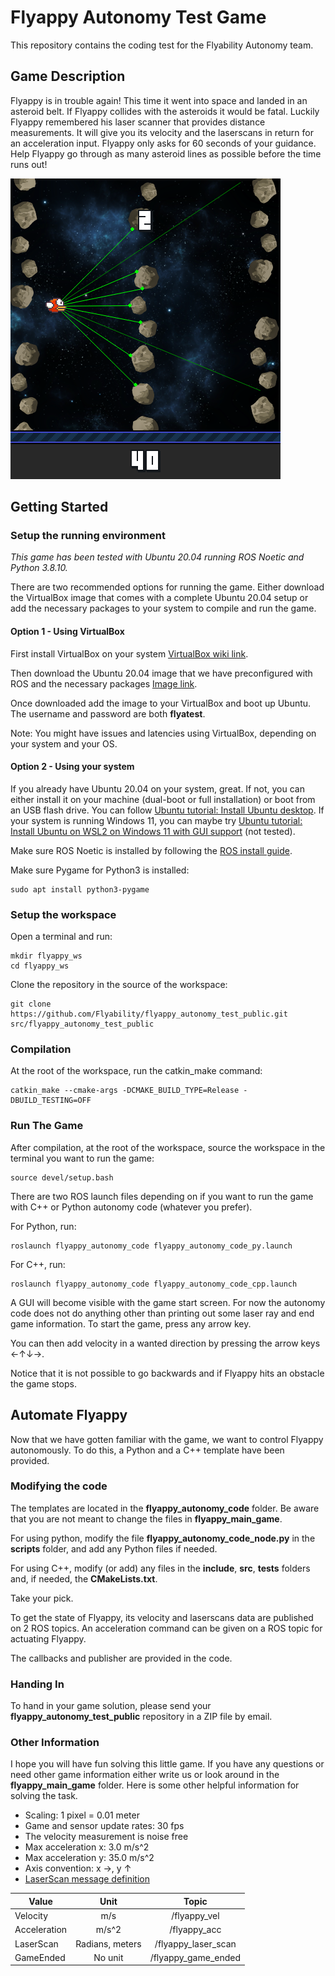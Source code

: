 # Flyappy Autonomy Test Game

This repository contains the coding test for the Flyability Autonomy team.

## Game Description

Flyappy is in trouble again! This time it went into space and landed in an asteroid
belt. If Flyappy collides with the asteroids it would be fatal. Luckily Flyappy remembered
his laser scanner that provides distance measurements. It will give you its velocity and
the laserscans in return for an acceleration input. Flyappy only asks for 60 seconds of
your guidance. Help Flyappy go through as many asteroid lines as possible before the time
runs out!

![Flyappy](flyappy_cover.png)

## Getting Started

### Setup the running environment

*This game has been tested with Ubuntu 20.04 running ROS Noetic and Python 3.8.10.*

There are two recommended options for running the game. Either download the VirtualBox
image that comes with a complete Ubuntu 20.04 setup or add the necessary packages to
your system to compile and run the game.

#### Option 1 - Using VirtualBox

First install VirtualBox on your system
[VirtualBox wiki link](https://www.virtualbox.org/wiki/Downloads).

Then download the Ubuntu 20.04 image that we have preconfigured with ROS and the
necessary packages
[Image link](https://drive.google.com/file/d/14XXwDKfOUH8pCh18CagoJmq6qFxY289Q/view?usp=share_link).

Once downloaded add the image to your VirtualBox and boot up Ubuntu. The username and
password are both **flyatest**.

Note: You might have issues and latencies using VirtualBox, depending on your system and
your OS.

#### Option 2 - Using your system

If you already have Ubuntu 20.04 on your system, great. If not, you can either install
it on your machine (dual-boot or full installation) or boot from an USB flash drive.
You can follow
[Ubuntu tutorial: Install Ubuntu desktop](https://ubuntu.com/tutorials/install-ubuntu-desktop).
If your system is running Windows 11, you can maybe try
[Ubuntu tutorial: Install Ubuntu on WSL2 on Windows 11 with GUI support](https://ubuntu.com/tutorials/install-ubuntu-on-wsl2-on-windows-11-with-gui-support)
(not tested).

Make sure ROS Noetic is installed by following the
[ROS install guide](http://wiki.ros.org/noetic/Installation/Ubuntu).

Make sure Pygame for Python3 is installed:
```
sudo apt install python3-pygame
```

### Setup the workspace

Open a terminal and run:
```
mkdir flyappy_ws
cd flyappy_ws
```

Clone the repository in the source of the workspace:
```
git clone https://github.com/Flyability/flyappy_autonomy_test_public.git src/flyappy_autonomy_test_public
```

### Compilation

At the root of the workspace, run the catkin_make command:
```
catkin_make --cmake-args -DCMAKE_BUILD_TYPE=Release -DBUILD_TESTING=OFF
```

### Run The Game

After compilation, at the root of the workspace, source the workspace in the terminal
you want to run the game:
```
source devel/setup.bash
```

There are two ROS launch files depending on if you want to run the game with C++ or
Python autonomy code (whatever you prefer).

For Python, run:
```
roslaunch flyappy_autonomy_code flyappy_autonomy_code_py.launch
```

For C++, run:
```
roslaunch flyappy_autonomy_code flyappy_autonomy_code_cpp.launch
```

A GUI will become visible with the game start screen. For now the autonomy code does not
do anything other than printing out some laser ray and end game information. To start
the game, press any arrow key.

You can then add velocity in a wanted direction by pressing the arrow keys
&larr;&uarr;&darr;&rarr;.

Notice that it is not possible to go backwards and if Flyappy hits an obstacle the game
stops.

## Automate Flyappy

Now that we have gotten familiar with the game, we want to control Flyappy autonomously.
To do this, a Python and a C++ template have been provided.

### Modifying the code

The templates are located in the **flyappy_autonomy_code** folder. Be aware that you
are not meant to change the files in **flyappy_main_game**.

For using python, modify the file **flyappy_autonomy_code_node.py** in the **scripts**
folder, and add any Python files if needed.

For using C++, modify (or add) any files in the **include**, **src**, **tests** folders
and, if needed, the **CMakeLists.txt**.

Take your pick.

To get the state of Flyappy, its velocity and laserscans data are published on 2 ROS
topics. An acceleration command can be given on a ROS topic for actuating Flyappy.

The callbacks and publisher are provided in the code.

### Handing In

To hand in your game solution, please send your **flyappy_autonomy_test_public**
repository in a ZIP file by email.

### Other Information

I hope you will have fun solving this little game. If you have any questions or need
other game information either write us or look around in the **flyappy_main_game**
folder. Here is some other helpful information for solving the task.

* Scaling: 1 pixel = 0.01 meter
* Game and sensor update rates: 30 fps
* The velocity measurement is noise free
* Max acceleration x: 3.0 m/s^2
* Max acceleration y: 35.0 m/s^2
* Axis convention: x &rarr;, y &uarr;
* [LaserScan message definition](http://docs.ros.org/api/sensor_msgs/html/msg/LaserScan.html)

| Value        | Unit           | Topic  |
| ------------- |:-------------:| :-----:|
| Velocity      | m/s           | /flyappy_vel |
| Acceleration  | m/s^2         | /flyappy_acc |
| LaserScan     | Radians, meters      | /flyappy_laser_scan |
| GameEnded     | No unit      | /flyappy_game_ended |
